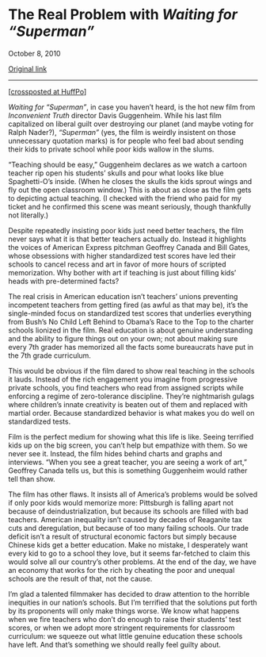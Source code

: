 The Real Problem with *Waiting for “Superman”*
==============================================

October 8, 2010

[Original link](http://www.aaronsw.com/weblog/waitingforsuperman)

* * * * *

[[crossposted at
HuffPo](http://www.huffingtonpost.com/aaron-swartz/the-real-problem-with-wai_b_748748.html)]

*Waiting for “Superman”*, in case you haven’t heard, is the hot new film
from *Inconvenient Truth* director Davis Guggenheim. While his last film
capitalized on liberal guilt over destroying our planet (and maybe
voting for Ralph Nader?), *“Superman”* (yes, the film is weirdly
insistent on those unnecessary quotation marks) is for people who feel
bad about sending their kids to private school while poor kids wallow in
the slums.

“Teaching should be easy,” Guggenheim declares as we watch a cartoon
teacher rip open his students’ skulls and pour what looks like blue
Spaghetti-O’s inside. (When he closes the skulls the kids sprout wings
and fly out the open classroom window.) This is about as close as the
film gets to depicting actual teaching. (I checked with the friend who
paid for my ticket and he confirmed this scene was meant seriously,
though thankfully not literally.)

Despite repeatedly insisting poor kids just need better teachers, the
film never says what it is that better teachers actually do. Instead it
highlights the voices of American Express pitchman Geoffrey Canada and
Bill Gates, whose obsessions with higher standardized test scores have
led their schools to cancel recess and art in favor of more hours of
scripted memorization. Why bother with art if teaching is just about
filling kids’ heads with pre-determined facts?

The real crisis in American education isn’t teachers’ unions preventing
incompetent teachers from getting fired (as awful as that may be), it’s
the single-minded focus on standardized test scores that underlies
everything from Bush’s No Child Left Behind to Obama’s Race to the Top
to the charter schools lionized in the film. Real education is about
genuine understanding and the ability to figure things out on your own;
not about making sure every 7th grader has memorized all the facts some
bureaucrats have put in the 7th grade curriculum.

This would be obvious if the film dared to show real teaching in the
schools it lauds. Instead of the rich engagement you imagine from
progressive private schools, you find teachers who read from assigned
scripts while enforcing a regime of zero-tolerance discipline. They’re
nightmarish gulags where children’s innate creativity is beaten out of
them and replaced with martial order. Because standardized behavior is
what makes you do well on standardized tests.

Film is the perfect medium for showing what this life is like. Seeing
terrified kids up on the big screen, you can’t help but empathize with
them. So we never see it. Instead, the film hides behind charts and
graphs and interviews. “When you see a great teacher, you are seeing a
work of art,” Geoffrey Canada tells us, but this is something Guggenheim
would rather tell than show.

The film has other flaws. It insists all of America’s problems would be
solved if only poor kids would memorize more: Pittsburgh is falling
apart not because of deindustrialization, but because its schools are
filled with bad teachers. American inequality isn’t caused by decades of
Reaganite tax cuts and deregulation, but because of too many failing
schools. Our trade deficit isn’t a result of structural economic factors
but simply because Chinese kids get a better education. Make no mistake,
I desperately want every kid to go to a school they love, but it seems
far-fetched to claim this would solve all our country’s other problems.
At the end of the day, we have an economy that works for the rich by
cheating the poor and unequal schools are the result of that, not the
cause.

I’m glad a talented filmmaker has decided to draw attention to the
horrible inequities in our nation’s schools. But I’m terrified that the
solutions put forth by its proponents will only make things worse. We
know what happens when we fire teachers who don’t do enough to raise
their students’ test scores, or when we adopt more stringent
requirements for classroom curriculum: we squeeze out what little
genuine education these schools have left. And that’s something we
should really feel guilty about.
